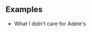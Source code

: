 ## Examples

* What I didn't care for Adele's 


<!--stackedit_data:
eyJoaXN0b3J5IjpbLTUwNDk4MjY5MV19
-->